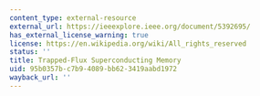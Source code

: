 ```yaml
---
content_type: external-resource
external_url: https://ieeexplore.ieee.org/document/5392695/
has_external_license_warning: true
license: https://en.wikipedia.org/wiki/All_rights_reserved
status: ''
title: Trapped-Flux Superconducting Memory
uid: 95b0357b-c7b9-4089-bb62-3419aabd1972
wayback_url: ''
---
```

